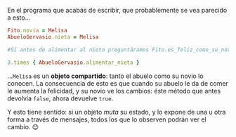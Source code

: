 En el programa que acabás de escribir, que probablemente se vea parecido a esto...

```ruby
Fito.novia = Melisa
AbueloGervasio.nieta = Melisa

#Si antes de alimentar al nieto preguntáramos Fito.es_feliz_como_su_novia?, respondería false

3.times { AbueloGervasio.alimentar_nieta }
```

...`Melisa` es un **objeto compartido**: tanto el abuelo como su novio lo conocen. La consecuencia de esto es que cuando su abuelo le da de comer le aumenta la felicidad, y su novio ve los cambios: éste método que antes devolvía `false`, ahora devuelve `true`. 

Y esto tiene sentido: si un objeto _muta_ su estado, y lo expone de una u otra forma a través de mensajes, todos los que lo observen podrán ver el cambio. :blush: 